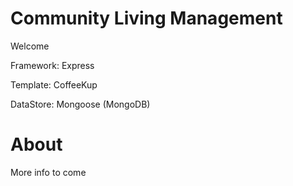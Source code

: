 # Community Living Management

Welcome

Framework: Express

Template: CoffeeKup

DataStore: Mongoose (MongoDB)

# About

More info to come

